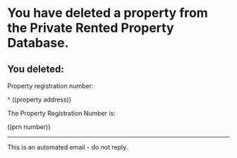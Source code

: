 # You have deleted a property from the Private Rented Property Database.

## You deleted:

Property registration number:

^ ((property address))

The Property Registration Number is:

((prn number))

---
This is an automated email - do not reply.